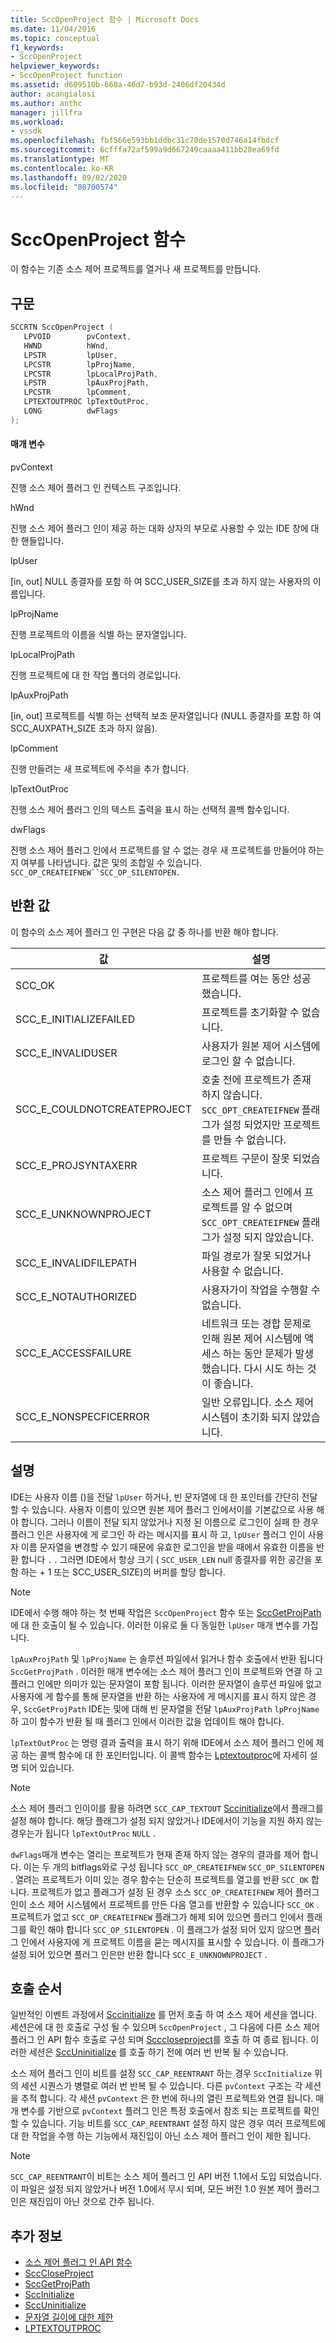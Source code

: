 ```yaml
---
title: SccOpenProject 함수 | Microsoft Docs
ms.date: 11/04/2016
ms.topic: conceptual
f1_keywords:
- SccOpenProject
helpviewer_keywords:
- SccOpenProject function
ms.assetid: d609510b-660a-46d7-b93d-2406df20434d
author: acangialosi
ms.author: anthc
manager: jillfra
ms.workload:
- vssdk
ms.openlocfilehash: fbf566e593bb1ddbc31c70de1570d746a14fbdcf
ms.sourcegitcommit: 6cfffa72af599a9d667249caaaa411bb28ea69fd
ms.translationtype: MT
ms.contentlocale: ko-KR
ms.lasthandoff: 09/02/2020
ms.locfileid: "80700574"
---
```

# <a name="sccopenproject-function"></a>SccOpenProject 함수
이 함수는 기존 소스 제어 프로젝트를 열거나 새 프로젝트를 만듭니다.

## <a name="syntax"></a>구문

```cpp
SCCRTN SccOpenProject (
   LPVOID        pvContext,
   HWND          hWnd,
   LPSTR         lpUser,
   LPCSTR        lpProjName,
   LPCSTR        lpLocalProjPath,
   LPSTR         lpAuxProjPath,
   LPCSTR        lpComment,
   LPTEXTOUTPROC lpTextOutProc,
   LONG          dwFlags
);
```

#### <a name="parameters"></a>매개 변수
 pvContext

진행 소스 제어 플러그 인 컨텍스트 구조입니다.

 hWnd

진행 소스 제어 플러그 인이 제공 하는 대화 상자의 부모로 사용할 수 있는 IDE 창에 대 한 핸들입니다.

 lpUser

[in, out] NULL 종결자를 포함 하 여 SCC_USER_SIZE를 초과 하지 않는 사용자의 이름입니다.

 lpProjName

진행 프로젝트의 이름을 식별 하는 문자열입니다.

 lpLocalProjPath

진행 프로젝트에 대 한 작업 폴더의 경로입니다.

 lpAuxProjPath

[in, out] 프로젝트를 식별 하는 선택적 보조 문자열입니다 (NULL 종결자를 포함 하 여 SCC_AUXPATH_SIZE 초과 하지 않음).

 lpComment

진행 만들려는 새 프로젝트에 주석을 추가 합니다.

 lpTextOutProc

진행 소스 제어 플러그 인의 텍스트 출력을 표시 하는 선택적 콜백 함수입니다.

 dwFlags

진행 소스 제어 플러그 인에서 프로젝트를 알 수 없는 경우 새 프로젝트를 만들어야 하는지 여부를 나타냅니다. 값은 및의 조합일 수 있습니다. `SCC_OP_CREATEIFNEW``SCC_OP_SILENTOPEN.`

## <a name="return-value"></a>반환 값
 이 함수의 소스 제어 플러그 인 구현은 다음 값 중 하나를 반환 해야 합니다.

|값|설명|
|-----------|-----------------|
|SCC_OK|프로젝트를 여는 동안 성공 했습니다.|
|SCC_E_INITIALIZEFAILED|프로젝트를 초기화할 수 없습니다.|
|SCC_E_INVALIDUSER|사용자가 원본 제어 시스템에 로그인 할 수 없습니다.|
|SCC_E_COULDNOTCREATEPROJECT|호출 전에 프로젝트가 존재 하지 않습니다.  `SCC_OPT_CREATEIFNEW` 플래그가 설정 되었지만 프로젝트를 만들 수 없습니다.|
|SCC_E_PROJSYNTAXERR|프로젝트 구문이 잘못 되었습니다.|
|SCC_E_UNKNOWNPROJECT|소스 제어 플러그 인에서 프로젝트를 알 수 없으며 `SCC_OPT_CREATEIFNEW` 플래그가 설정 되지 않았습니다.|
|SCC_E_INVALIDFILEPATH|파일 경로가 잘못 되었거나 사용할 수 없습니다.|
|SCC_E_NOTAUTHORIZED|사용자가이 작업을 수행할 수 없습니다.|
|SCC_E_ACCESSFAILURE|네트워크 또는 경합 문제로 인해 원본 제어 시스템에 액세스 하는 동안 문제가 발생 했습니다. 다시 시도 하는 것이 좋습니다.|
|SCC_E_NONSPECFICERROR|일반 오류입니다. 소스 제어 시스템이 초기화 되지 않았습니다.|

## <a name="remarks"></a>설명
 IDE는 사용자 이름 ()을 전달 `lpUser` 하거나, 빈 문자열에 대 한 포인터를 간단히 전달할 수 있습니다. 사용자 이름이 있으면 원본 제어 플러그 인에서이를 기본값으로 사용 해야 합니다. 그러나 이름이 전달 되지 않았거나 지정 된 이름으로 로그인이 실패 한 경우 플러그 인은 사용자에 게 로그인 하 라는 메시지를 표시 하 고, `lpUser` 플러그 인이 사용자 이름 문자열을 변경할 수 있기 때문에 유효한 로그인을 받을 때에서 유효한 이름을 반환 합니다 `.` . 그러면 IDE에서 항상 크기 ( `SCC_USER_LEN` null 종결자를 위한 공간을 포함 하는 + 1 또는 SCC_USER_SIZE)의 버퍼를 할당 합니다.

> [!NOTE]
> IDE에서 수행 해야 하는 첫 번째 작업은 `SccOpenProject` 함수 또는 [SccGetProjPath](../extensibility/sccgetprojpath-function.md)에 대 한 호출이 될 수 있습니다. 이러한 이유로 둘 다 동일한 `lpUser` 매개 변수를 가집니다.

 `lpAuxProjPath` 및 `lpProjName` 는 솔루션 파일에서 읽거나 함수 호출에서 반환 됩니다 `SccGetProjPath` . 이러한 매개 변수에는 소스 제어 플러그 인이 프로젝트와 연결 하 고 플러그 인에만 의미가 있는 문자열이 포함 됩니다. 이러한 문자열이 솔루션 파일에 없고 사용자에 게 함수를 통해 문자열을 반환 하는 사용자에 게 메시지를 표시 하지 않은 경우, `SccGetProjPath` IDE는 및에 대해 빈 문자열을 전달 `lpAuxProjPath` `lpProjName` 하 고이 함수가 반환 될 때 플러그 인에서 이러한 값을 업데이트 해야 합니다.

 `lpTextOutProc` 는 명령 결과 출력을 표시 하기 위해 IDE에서 소스 제어 플러그 인에 제공 하는 콜백 함수에 대 한 포인터입니다. 이 콜백 함수는 [Lptextoutproc](../extensibility/lptextoutproc.md)에 자세히 설명 되어 있습니다.

> [!NOTE]
> 소스 제어 플러그 인이이를 활용 하려면 `SCC_CAP_TEXTOUT` [Sccinitialize](../extensibility/sccinitialize-function.md)에서 플래그를 설정 해야 합니다. 해당 플래그가 설정 되지 않았거나 IDE에서이 기능을 지원 하지 않는 경우는가 됩니다 `lpTextOutProc` `NULL` .

 `dwFlags`매개 변수는 열리는 프로젝트가 현재 존재 하지 않는 경우의 결과를 제어 합니다. 이는 두 개의 bitflags와로 구성 됩니다 `SCC_OP_CREATEIFNEW` `SCC_OP_SILENTOPEN` . 열려는 프로젝트가 이미 있는 경우 함수는 단순히 프로젝트를 열고를 반환 `SCC_OK` 합니다. 프로젝트가 없고 플래그가 설정 된 경우 소스 `SCC_OP_CREATEIFNEW` 제어 플러그 인이 소스 제어 시스템에서 프로젝트를 만든 다음 열고를 반환할 수 있습니다 `SCC_OK` . 프로젝트가 없고 `SCC_OP_CREATEIFNEW` 플래그가 해제 되어 있으면 플러그 인에서 플래그를 확인 해야 합니다 `SCC_OP_SILENTOPEN` . 이 플래그가 설정 되어 있지 않으면 플러그 인에서 사용자에 게 프로젝트 이름을 묻는 메시지를 표시할 수 있습니다. 이 플래그가 설정 되어 있으면 플러그 인은만 반환 합니다 `SCC_E_UNKNOWNPROJECT` .

## <a name="calling-order"></a>호출 순서
 일반적인 이벤트 과정에서 [Sccinitialize](../extensibility/sccinitialize-function.md) 를 먼저 호출 하 여 소스 제어 세션을 엽니다. 세션은에 대 한 호출로 구성 될 수 있으며 `SccOpenProject` , 그 다음에 다른 소스 제어 플러그 인 API 함수 호출로 구성 되며 [Scccloseproject](../extensibility/scccloseproject-function.md)를 호출 하 여 종료 됩니다. 이러한 세션은 [SccUninitialize](../extensibility/sccuninitialize-function.md) 를 호출 하기 전에 여러 번 반복 될 수 있습니다.

 소스 제어 플러그 인이 비트를 설정 `SCC_CAP_REENTRANT` 하는 경우 `SccInitialize` 위의 세션 시퀀스가 병렬로 여러 번 반복 될 수 있습니다. 다른 `pvContext` 구조는 각 세션을 추적 합니다. 각 세션 `pvContext` 은 한 번에 하나의 열린 프로젝트와 연결 됩니다. 매개 변수를 기반으로 `pvContext` 플러그 인은 특정 호출에서 참조 되는 프로젝트를 확인할 수 있습니다. 기능 비트를 `SCC_CAP_REENTRANT` 설정 하지 않은 경우 여러 프로젝트에 대 한 작업을 수행 하는 기능에서 재진입이 아닌 소스 제어 플러그 인이 제한 됩니다.

> [!NOTE]
> `SCC_CAP_REENTRANT`이 비트는 소스 제어 플러그 인 API 버전 1.1에서 도입 되었습니다. 이 파일은 설정 되지 않았거나 버전 1.0에서 무시 되며, 모든 버전 1.0 원본 제어 플러그 인은 재진입이 아닌 것으로 간주 됩니다.

## <a name="see-also"></a>추가 정보
- [소스 제어 플러그 인 API 함수](../extensibility/source-control-plug-in-api-functions.md)
- [SccCloseProject](../extensibility/scccloseproject-function.md)
- [SccGetProjPath](../extensibility/sccgetprojpath-function.md)
- [SccInitialize](../extensibility/sccinitialize-function.md)
- [SccUninitialize](../extensibility/sccuninitialize-function.md)
- [문자열 길이에 대한 제한](../extensibility/restrictions-on-string-lengths.md)
- [LPTEXTOUTPROC](../extensibility/lptextoutproc.md)
